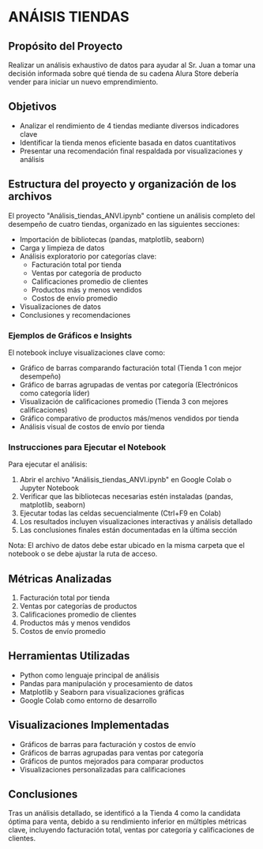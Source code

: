 # ANÁISIS TIENDAS

## Propósito del Proyecto

Realizar un análisis exhaustivo de datos para ayudar al Sr. Juan a tomar una decisión informada sobre qué tienda de su cadena Alura Store debería vender para iniciar un nuevo emprendimiento.

## Objetivos

- Analizar el rendimiento de 4 tiendas mediante diversos indicadores clave
- Identificar la tienda menos eficiente basada en datos cuantitativos
- Presentar una recomendación final respaldada por visualizaciones y análisis

## Estructura del proyecto y organización de los archivos

El proyecto "Análisis_tiendas_ANVI.ipynb" contiene un análisis completo del desempeño de cuatro tiendas, organizado en las siguientes secciones:

- Importación de bibliotecas (pandas, matplotlib, seaborn)
- Carga y limpieza de datos
- Análisis exploratorio por categorías clave:
    - Facturación total por tienda
    - Ventas por categoría de producto
    - Calificaciones promedio de clientes
    - Productos más y menos vendidos
    - Costos de envío promedio
- Visualizaciones de datos
- Conclusiones y recomendaciones

### Ejemplos de Gráficos e Insights

El notebook incluye visualizaciones clave como:

- Gráfico de barras comparando facturación total (Tienda 1 con mejor desempeño)
- Gráfico de barras agrupadas de ventas por categoría (Electrónicos como categoría líder)
- Visualización de calificaciones promedio (Tienda 3 con mejores calificaciones)
- Gráfico comparativo de productos más/menos vendidos por tienda
- Análisis visual de costos de envío por tienda

### Instrucciones para Ejecutar el Notebook

Para ejecutar el análisis:

1. Abrir el archivo "Análisis_tiendas_ANVI.ipynb" en Google Colab o Jupyter Notebook
2. Verificar que las bibliotecas necesarias estén instaladas (pandas, matplotlib, seaborn)
3. Ejecutar todas las celdas secuencialmente (Ctrl+F9 en Colab)
4. Los resultados incluyen visualizaciones interactivas y análisis detallado
5. Las conclusiones finales están documentadas en la última sección

Nota: El archivo de datos debe estar ubicado en la misma carpeta que el notebook o se debe ajustar la ruta de acceso.

## Métricas Analizadas

1. Facturación total por tienda
2. Ventas por categorías de productos
3. Calificaciones promedio de clientes
4. Productos más y menos vendidos
5. Costos de envío promedio

## Herramientas Utilizadas

- Python como lenguaje principal de análisis
- Pandas para manipulación y procesamiento de datos
- Matplotlib y Seaborn para visualizaciones gráficas
- Google Colab como entorno de desarrollo

## Visualizaciones Implementadas

- Gráficos de barras para facturación y costos de envío
- Gráficos de barras agrupadas para ventas por categoría
- Gráficos de puntos mejorados para comparar productos
- Visualizaciones personalizadas para calificaciones

## Conclusiones

Tras un análisis detallado, se identificó a la Tienda 4 como la candidata óptima para venta, debido a su rendimiento inferior en múltiples métricas clave, incluyendo facturación total, ventas por categoría y calificaciones de clientes.
